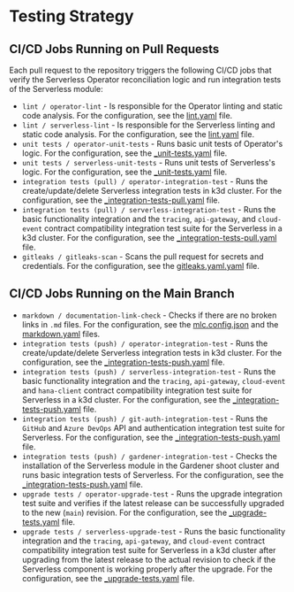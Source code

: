 # Testing Strategy

## CI/CD Jobs Running on Pull Requests

Each pull request to the repository triggers the following CI/CD jobs that verify the Serverless Operator reconciliation logic and run integration tests of the Serverless module:

- `lint / operator-lint` - Is responsible for the Operator linting and static code analysis. For the configuration, see the [lint.yaml](https://github.com/kyma-project/serverless/blob/main/.github/workflows/lint.yaml) file.
- `lint / serverless-lint` - Is responsible for the Serverless linting and static code analysis. For the configuration, see the [lint.yaml](https://github.com/kyma-project/serverless/blob/main/.github/workflows/lint.yaml) file.
- `unit tests / operator-unit-tests` - Runs basic unit tests of Operator's logic. For the configuration, see the [_unit-tests.yaml](https://github.com/kyma-project/serverless/blob/main/.github/workflows/_unit-tests.yaml) file.
- `unit tests / serverless-unit-tests` - Runs unit tests of Serverless's logic. For the configuration, see the [_unit-tests.yaml](https://github.com/kyma-project/serverless/blob/main/.github/workflows/_unit-tests.yaml) file.
- `integration tests (pull) / operator-integration-test` - Runs the create/update/delete Serverless integration tests in k3d cluster. For the configuration, see the [_integration-tests-pull.yaml](https://github.com/kyma-project/serverless/blob/main/.github/workflows/_integration-tests-pull.yaml) file.
- `integration tests (pull) / serverless-integration-test` - Runs the basic functionality integration and the `tracing`, `api-gateway`, and `cloud-event` contract compatibility integration test suite for the Serverless in a k3d cluster. For the configuration, see the [_integration-tests-pull.yaml](https://github.com/kyma-project/serverless/blob/main/.github/workflows/_integration-tests-pull.yaml) file.
- `gitleaks / gitleaks-scan` - Scans the pull request for secrets and credentials. For the configuration, see the [gitleaks.yaml.yaml](https://github.com/kyma-project/serverless/blob/main/.github/workflows/gitleaks.yaml) file.

## CI/CD Jobs Running on the Main Branch

- `markdown / documentation-link-check` - Checks if there are no broken links in `.md` files. For the configuration, see the [mlc.config.json](https://github.com/kyma-project/serverless/blob/main/.mlc.config.json) and the [markdown.yaml](https://github.com/kyma-project/serverless/blob/main/.github/workflows/markdown.yaml) files.
- `integration tests (push) / operator-integration-test` - Runs the create/update/delete Serverless integration tests in k3d cluster. For the configuration, see the [_integration-tests-push.yaml](https://github.com/kyma-project/serverless/blob/main/.github/workflows/_integration-tests-push.yaml) file.
- `integration tests (push) / serverless-integration-test` - Runs the basic functionality integration and the `tracing`, `api-gateway`, `cloud-event` and `hana-client` contract compatibility integration test suite for Serverless in a k3d cluster. For the configuration, see the [_integration-tests-push.yaml](https://github.com/kyma-project/serverless/blob/main/.github/workflows/_integration-tests-push.yaml) file.
- `integration tests (push) / git-auth-integration-test` - Runs the `GitHub` and `Azure DevOps` API and authentication integration test suite for Serverless. For the configuration, see the [_integration-tests-push.yaml](https://github.com/kyma-project/serverless/blob/main/.github/workflows/_integration-tests-push.yaml) file.
- `integration tests (push) / gardener-integration-test` - Checks the installation of the Serverless module in the Gardener shoot cluster and runs basic integration tests of Serverless. For the configuration, see the [_integration-tests-push.yaml](https://github.com/kyma-project/serverless/blob/main/.github/workflows/_integration-tests-push.yaml) file.
- `upgrade tests / operator-upgrade-test` - Runs the upgrade integration test suite and verifies if the latest release can be successfully upgraded to the new (`main`) revision. For the configuration, see the [_upgrade-tests.yaml](https://github.com/kyma-project/serverless/blob/main/.github/workflows/_upgrade-tests.yaml) file.
- `upgrade tests / serverless-upgrade-test` - Runs the basic functionality integration and the `tracing`, `api-gateway`, and `cloud-event` contract compatibility integration test suite for Serverless in a k3d cluster after upgrading from the latest release to the actual revision to check if the Serverless component is working properly after the upgrade. For the configuration, see the [_upgrade-tests.yaml](https://github.com/kyma-project/serverless/blob/main/.github/workflows/_upgrade-tests.yaml) file.
